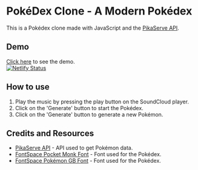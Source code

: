 # PokéDex Clone - A Modern Pokédex

This is a Pokédex clone made with JavaScript and the [PikaServe API](https://purukitto.github.io/PikaServe/).

## Demo
[Click here](https://gemafawell-pokedex-clone.netlify.app/) to see the demo.  
[![Netlify Status](https://api.netlify.com/api/v1/badges/609886d4-da75-48c5-9266-c553534a3866/deploy-status)](https://app.netlify.com/sites/gemafawell-pokedex-clone/deploys)

## How to use
1. Play the music by pressing the play button on the SoundCloud player.
2. Click on the 'Generate' button to start the Pokédex.
3. Click on the 'Generate' button to generate a new Pokémon.

## Credits and Resources
- [PikaServe API](https://purukitto.github.io/PikaServe/) - API used to get Pokémon data.
- [FontSpace Pocket Monk Font](https://www.fontspace.com/pocket-monk-font-f23540) - Font used for the Pokédex.
- [FontSpace Pokémon GB Font](https://www.fontspace.com/pokemon-gb-font-f9621) - Font used for the Pokédex.
